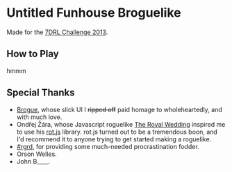 # Untitled Funhouse Broguelike

Made for the [7DRL Challenge 2013](http://7drl.org/).

## How to Play

hmmm

## Special Thanks

 * [Brogue](https://sites.google.com/site/broguegame/), whose slick UI I <del>ripped off</del> paid homage to wholeheartedly, and with much love.
 * Ondřej Žára, whose Javascript roguelike [The Royal Wedding](http://ondras.zarovi.cz/games/trw/) inspired me to use his [rot.js](http://ondras.github.com/rot.js/) library. rot.js turned out to be a tremendous boon, and I'd recommend it to anyone trying to get started making a roguelike.
 * [\#rgrd](http://roguebasin.roguelikedevelopment.org/index.php?title=Chat_room), for providing some much-needed procrastination fodder.
 * Orson Welles.
 * John B____.
